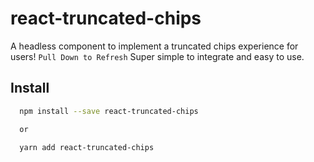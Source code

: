 # react-truncated-chips

A headless component to implement a truncated chips experience for users! `Pull Down to Refresh` 
Super simple to integrate and easy to use.

## Install

```bash
  npm install --save react-truncated-chips

  or

  yarn add react-truncated-chips
```
